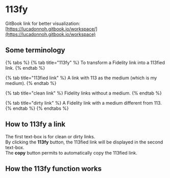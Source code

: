 # 113fy

GitBook link for better visualization: [https://lucadonnoh.gitbook.io/workspace/](https://lucadonnoh.gitbook.io/workspace)

## Some terminology

{% tabs %}
{% tab title="113fy" %}
To transform a Fidelity link into a 113fied link.
{% endtab %}

{% tab title="113fied link" %}
A link with 113 as the medium \(which is my medium\).
{% endtab %}

{% tab title="clean link" %}
Fidelity links without a medium.
{% endtab %}

{% tab title="dirty link" %}
A Fidelity link with a medium different from 113.
{% endtab %}
{% endtabs %}

## How to 113fy a link

The first text-box is for clean or dirty links.   
By clicking the **113fy** button, the 113fied link will be displayed in the second text-box.   
The **copy** button permits to automatically copy the 113fied link.

## How the 113fy function works

